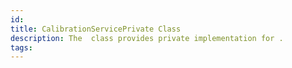 ```yaml
---
id: 
title: CalibrationServicePrivate Class
description: The  class provides private implementation for .
tags:
---
```

